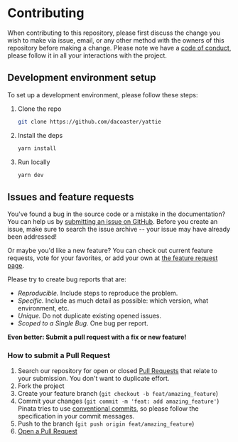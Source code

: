 # Contributing

When contributing to this repository, please first discuss the change you wish to make via issue, email, or any other method with the owners of this repository before making a change.
Please note we have a [code of conduct](CODE_OF_CONDUCT.md), please follow it in all your interactions with the project.

## Development environment setup

To set up a development environment, please follow these steps:

1. Clone the repo

   ```sh
   git clone https://github.com/dacoaster/yattie
   ```

2. Install the deps
   ```sh
   yarn install
   ```

3. Run locally
   ```sh
   yarn dev
   ```


## Issues and feature requests

You've found a bug in the source code or a mistake in the documentation? You can help us by [submitting an issue on GitHub](https://github.com/dacoaster/yattie/issues). Before you create an issue, make sure to search the issue archive -- your issue may have already been addressed!

Or maybe you'd like a new feature? You can check out current feature requests, vote for your favorites, or add your own at [the feature request page](https://features.yattie.ai).

Please try to create bug reports that are:

- _Reproducible._ Include steps to reproduce the problem.
- _Specific._ Include as much detail as possible: which version, what environment, etc.
- _Unique._ Do not duplicate existing opened issues.
- _Scoped to a Single Bug._ One bug per report.

**Even better: Submit a pull request with a fix or new feature!**

### How to submit a Pull Request

1. Search our repository for open or closed
   [Pull Requests](https://github.com/dacoaster/yattie/pulls)
   that relate to your submission. You don't want to duplicate effort.
2. Fork the project
3. Create your feature branch (`git checkout -b feat/amazing_feature`)
4. Commit your changes (`git commit -m 'feat: add amazing_feature'`) Pinata tries to use [conventional commits](https://www.conventionalcommits.org), so please follow the specification in your commit messages.
5. Push to the branch (`git push origin feat/amazing_feature`)
6. [Open a Pull Request](https://github.com/dacoaster/yattie/compare?expand=1)
